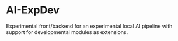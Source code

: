 # AI-ExpDev
Experimental front/backend for an experimental local AI pipeline with support for developmental modules as extensions.

